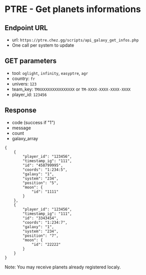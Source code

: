 # PTRE - Get planets informations

## Endpoint URL

- url: `https://ptre.chez.gg/scripts/api_galaxy_get_infos.php`
- One call per system to update

## GET parameters

- tool: `oglight`, `infinity`, `easyptre`, `agr`
- country: `fr`
- univers: `123`
- team_key: `TMXXXXXXXXXXXXXXXX` or `TM-XXXX-XXXX-XXXX-XXXX`
- player_id: `123456`

## Response

- code (success if "1")
- message
- count
- galaxy_array

```
{
    {
        "player_id": "123456",
        "timestamp_ig": "111",
        "id": "458799995", 
        "coords": "1:234:5",
        "galaxy": "1",
        "system": "234",
        "position": "5",
        "moon": {
            "id": "1111"
        }
    },
    {
        "player_id": "123456",
        "timestamp_ig": "111",
        "id": "3343454", 
        "coords": "1:234:7",
        "galaxy": "1",
        "system": "234",
        "position": "7",
        "moon": {
            "id": "22222"
        }
    }
}
```

Note: You may receive planets already registered localy.
